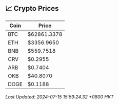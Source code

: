## 📈 Crypto Prices

| Coin | Price |
| ---- | ----- |
| BTC | $62861.3378 |
| ETH | $3356.9650 |
| BNB | $559.7518 |
| CRV | $0.2955 |
| ARB | $0.7404 |
| OKB | $40.8070 |
| DOGE | $0.1188 |

_Last Updated: 2024-07-15 15:59:24.32 +0800 HKT_